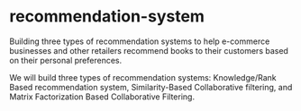 # recommendation-system
Building three types of recommendation systems to help e-commerce businesses and other retailers recommend books to their customers based on their personal preferences.

We will build three types of recommendation systems: Knowledge/Rank Based recommendation system, Similarity-Based Collaborative filtering, and Matrix Factorization Based Collaborative Filtering.
